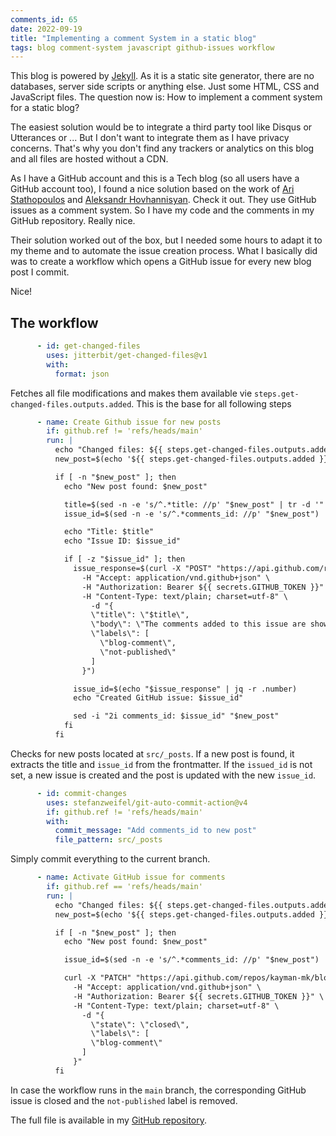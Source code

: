 ```yaml
---
comments_id: 65
date: 2022-09-19
title: "Implementing a comment System in a static blog"
tags: blog comment-system javascript github-issues workflow
---
```

This blog is powered by [Jekyll](https://jekyllrb.com/). As it is a static site generator, there are no databases,
server side scripts or anything else. Just some HTML, CSS and JavaScript files. The question now is: How to implement
a comment system for a static blog?

The easiest solution would be to integrate a third party tool like Disqus or Utterances or ... But I don't want to integrate
them as I have privacy concerns. That's why you don't find any trackers or analytics on this blog and all files are hosted
without a CDN.

As I have a GitHub account and this is a Tech blog (so all users have a GitHub account too), I found a nice solution
based on the work of [Ari Stathopoulos](https://aristath.github.io/blog/static-site-comments-using-github-issues-api)
and [Aleksandr Hovhannisyan](https://www.aleksandrhovhannisyan.com/blog/jekyll-comment-system-github-issues/). Check it
out. They use GitHub issues as a comment system. So I have my code and the comments in my GitHub repository. Really nice.

Their solution worked out of the box, but I needed some hours to adapt it to my theme and to automate the issue creation
process. What I basically did was to create a workflow which opens a GitHub issue for every new blog post I commit.

Nice!

## The workflow

```yaml
      - id: get-changed-files
        uses: jitterbit/get-changed-files@v1
        with:
          format: json
```

Fetches all file modifications and makes them available vie `steps.get-changed-files.outputs.added`. This is the base
for all following steps

```yaml
      - name: Create Github issue for new posts
        if: github.ref != 'refs/heads/main'
        run: |
          echo "Changed files: ${{ steps.get-changed-files.outputs.added }}"
          new_post=$(echo '${{ steps.get-changed-files.outputs.added }}' | jq -r .[] | grep src/_posts || true)

          if [ -n "$new_post" ]; then
            echo "New post found: $new_post"

            title=$(sed -n -e 's/^.*title: //p' "$new_post" | tr -d '"')
            issue_id=$(sed -n -e 's/^.*comments_id: //p' "$new_post")

            echo "Title: $title"
            echo "Issue ID: $issue_id"

            if [ -z "$issue_id" ]; then
              issue_response=$(curl -X "POST" "https://api.github.com/repos/kayman-mk/blog-tech-at-work/issues" \
                -H "Accept: application/vnd.github+json" \
                -H "Authorization: Bearer ${{ secrets.GITHUB_TOKEN }}" \
                -H "Content-Type: text/plain; charset=utf-8" \
                  -d "{
                  \"title\": \"$title\",
                  \"body\": \"The comments added to this issue are shown in the blog automatically.\",
                  \"labels\": [
                    \"blog-comment\",
                    \"not-published\"
                  ]
                }")

              issue_id=$(echo "$issue_response" | jq -r .number)
              echo "Created GitHub issue: $issue_id"

              sed -i "2i comments_id: $issue_id" "$new_post"
            fi
          fi
```

Checks for new posts located at `src/_posts`. If a new post is found, it extracts the title and `issue_id` from the frontmatter.
If the `issued_id` is not set, a new issue is created and the post is updated with the new `issue_id`.

```yaml
      - id: commit-changes
        uses: stefanzweifel/git-auto-commit-action@v4
        if: github.ref != 'refs/heads/main'
        with:
          commit_message: "Add comments_id to new post"
          file_pattern: src/_posts
```

Simply commit everything to the current branch.

```yaml
      - name: Activate GitHub issue for comments
        if: github.ref == 'refs/heads/main'
        run: |
          echo "Changed files: ${{ steps.get-changed-files.outputs.added }}"
          new_post=$(echo '${{ steps.get-changed-files.outputs.added }}' | jq -r .[] | grep src/_posts || true)

          if [ -n "$new_post" ]; then
            echo "New post found: $new_post"

            issue_id=$(sed -n -e 's/^.*comments_id: //p' "$new_post")

            curl -X "PATCH" "https://api.github.com/repos/kayman-mk/blog-tech-at-work/issues/$issue_id" \
              -H "Accept: application/vnd.github+json" \
              -H "Authorization: Bearer ${{ secrets.GITHUB_TOKEN }}" \
              -H "Content-Type: text/plain; charset=utf-8" \
                -d "{
                  \"state\": \"closed\",
                  \"labels\": [
                  \"blog-comment\"
                ]
              }"
          fi
```

In case the workflow runs in the `main` branch, the corresponding GitHub issue is closed and the `not-published` label is
removed.

The full file is available in my [GitHub repository](https://github.com/kayman-mk/blog-tech-at-work/blob/main/.github/workflows/build-blog.yml).
